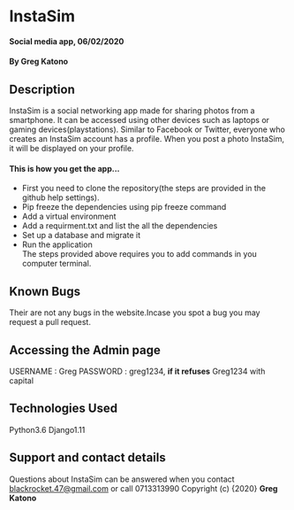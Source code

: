 # InstaSim
#### Social media app, 06/02/2020
#### By **Greg Katono**
## Description
InstaSim is a social networking app made for sharing photos from a smartphone. It can be accessed using other devices such as laptops or gaming devices(playstations). Similar to Facebook or Twitter, everyone who creates an InstaSim account has a profile. When you post a photo InstaSim, it will be displayed on your profile.
#### This is how you get the app...
* First you need to clone the repository(the steps are provided in the github help settings).
* Pip freeze the dependencies using pip freeze command
* Add a virtual environment 
* Add a requirment.txt and list the all the dependencies
* Set up a database and migrate it
* Run the application        
The steps provided above requires you to add commands in you computer terminal.

## Known Bugs
Their are not any bugs in the website.Incase you spot a bug you may request a pull request.

## Accessing the Admin page 
USERNAME : Greg
PASSWORD : greg1234, **if it refuses** Greg1234 with capital
## Technologies Used
Python3.6
Django1.11
## Support and contact details
Questions about InstaSim can be answered when you contact blackrocket.47@gmail.com or call 0713313990
Copyright (c) {2020} **Greg Katono**